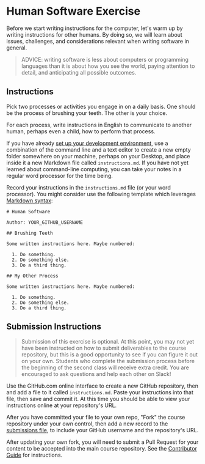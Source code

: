 # Human Software Exercise

Before we start writing instructions for the computer, let's warm up by writing instructions for other humans. By doing so, we will learn about issues, challenges, and considerations relevant when writing software in general.

> ADVICE: writing software is less about computers or programming languages than it is about how you see the world, paying attention to detail, and anticipating all possible outcomes.

## Instructions

Pick two processes or activities you engage in on a daily basis. One should be the process of brushing your teeth. The other is your choice.

For each process, write instructions in English to communicate to another human, perhaps even a child, how to perform that process.

If you have already [set up your development environment](/exercises/dev-environment-setup/exercise.md), use a combination of the command line and a text editor to create a new empty folder somewhere on your machine, perhaps on your Desktop, and place inside it a new Markdown file called `instructions.md`. If you have not yet learned about command-line computing, you can take your notes in a regular word processor for the time being.

Record your instructions in the `instructions.md` file (or your word processor). You might consider use the following template which leverages [Markdown syntax](https://guides.github.com/pdfs/markdown-cheatsheet-online.pdf):

    # Human Software

    Author: YOUR_GITHUB_USERNAME

    ## Brushing Teeth

    Some written instructions here. Maybe numbered:

      1. Do something.
      2. Do something else.
      3. Do a third thing.

    ## My Other Process

    Some written instructions here. Maybe numbered:

      1. Do something.
      2. Do something else.
      3. Do a third thing.

## Submission Instructions

> Submission of this exercise is optional. At this point, you may not yet have been instructed on how to submit deliverables to the course repository, but this is a good opportunity to see if you can figure it out on your own. Students who complete the submission process before the beginning of the second class will receive extra credit. You are encouraged to ask questions and help each other on Slack!

Use the GitHub.com online interface to create a new GitHub repository, then and add a file to it called `instructions.md`. Paste your instructions into that file, then save and commit it. At this time you should be able to view your instructions online at your repository's URL.

After you have committed your file to your own repo, "Fork" the course repository under your own control, then add a new record to the [submissions file](submissions.csv), to include your GitHub username and the repository's URL.

After updating your own fork, you will need to submit a Pull Request for your content to be accepted into the main course repository. See the [Contributor Guide](/CONTRIBUTING.md) for instructions.

